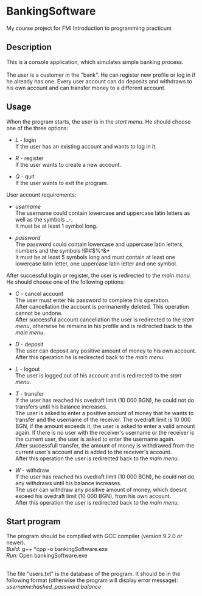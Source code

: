 # BankingSoftware
My course project for FMI Introduction to programming practicum

## Description
This is a console application, which simulates simple banking process. <br />
<br />
The user is a customer in the "bank". He can register new profile or log in if he already has one. Every user account can do deposits and withdraws to his own account and can transfer money to a different account.

## Usage
When the program starts, the user is in the _start menu_. He should choose one of the three options:
* _L_ - login <br />
If the user has an existing account and wants to log in it.

* _R_ - register <br />
If the user wants to create a new account.

* _Q_ - quit <br />
If the user wants to exit the program.

User account requirements:
* _username_ <br />
 The username could contain lowercase and uppercase latin letters as well as the symbols _-. <br />
 It must be at least 1 symbol long.

* _password_ <br />
The password could contain lowercase and uppercase latin letters, numbers and the symbols !@#$%^&* <br />
It must be at least 5 symbols long and must contain at least one lowercase latin letter, one uppercase latin letter and one symbol.

After successful login or register, the user is redirected to the _main menu_. He should choose one of the following options:
* _C_ - cancel account <br />
The user must enter his password to complete this operation. <br />
After cancellation the account is permanently deleted. This operation cannot be undone. <br />
After successful account cancellation the user is redirected to the _start menu_, otherwise he remains in his profile and is redirected back to the _main menu_.

* _D_ - deposit <br />
The user can deposit any positive amount of money to his own account. <br />
After this operation he is redirected back to the _main menu_.

* _L_ - logout <br />
The user is logged out of his account and is redirected to the _start menu_.

* _T_ - transfer <br />
If the user has reached his ovedraft limit (10 000 BGN), he could not do transfers until his balance increases.  <br />
The user is asked to enter a positive amount of money that he wants to transfer and the username of the receiver. The ovedraft limit is 10 000 BGN, if the amount exceeds it, the user is asked to enter a valid amount again. If there is no user with the receiver's username or the receiver is the current user, the user is asked to enter the username again. <br />
After successfull transfer, the amount of money is withdrawed from the current user's account and is added to the receiver's account. <br />
After this operation the user is redirected back to the _main menu_.

* _W_ - withdraw <br />
If the user has reached his ovedraft limit (10 000 BGN), he could not do any withdraws until his balance increases.  <br />
The user can withdraw any positive amount of money, which doesnt exceed his ovedraft limit (10 000 BGN), from his own account. <br />
After this operation the user is redirected back to the _main menu_.

## Start program
The program should be compilled with GCC compiler (version 9.2.0 or newer). <br />
_Build:_ g++ *cpp -o bankingSoftware.exe <br />
_Run:_ Open bankingSoftware.exe <br />
 <br />
 
The file "users.txt" is the database of the program. It should be in the following format (otherwise the program will display error message): <br />
_username:hashed_password:balance_
